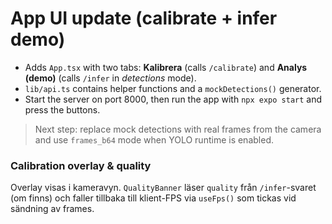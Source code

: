 # App UI update (calibrate + infer demo)

- Adds `App.tsx` with two tabs: **Kalibrera** (calls `/calibrate`) and **Analys (demo)** (calls `/infer` in *detections* mode).
- `lib/api.ts` contains helper functions and a `mockDetections()` generator.
- Start the server on port 8000, then run the app with `npx expo start` and press the buttons.

> Next step: replace mock detections with real frames from the camera and use `frames_b64` mode when YOLO runtime is enabled.

### Calibration overlay & quality
Overlay visas i kameravyn. `QualityBanner` läser `quality` från `/infer`-svaret (om finns) och faller tillbaka till klient-FPS via `useFps()` som tickas vid sändning av frames.

